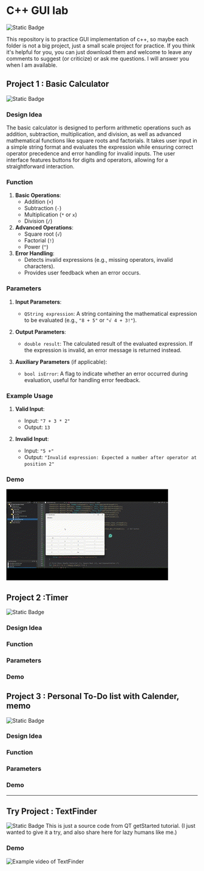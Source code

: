 # C++ GUI lab
![Static Badge](https://img.shields.io/badge/Qt%20Version-QT6-green)

This repository is to practice GUI implementation of c++, so maybe each folder is not a big project, just a small scale project for practice. If you think it's helpful for you, you can just download them and welcome to leave any comments to suggest (or criticize) or ask me questions. I will answer you when I am available. 

## Project 1 : Basic Calculator
![Static Badge](https://img.shields.io/badge/build-passing-brightgreen) 
### Design Idea
The basic calculator is designed to perform arithmetic operations such as addition, subtraction, multiplication, and division, as well as advanced mathematical functions like square roots and factorials. It takes user input in a simple string format and evaluates the expression while ensuring correct operator precedence and error handling for invalid inputs. The user interface features buttons for digits and operators, allowing for a straightforward interaction.

### Function
1. **Basic Operations**: 
   - Addition (`+`)
   - Subtraction (`-`)
   - Multiplication (`*` or `x`)
   - Division (`/`)
2. **Advanced Operations**:
   - Square root (`√`)
   - Factorial (`!`)
   - Power (`^`)
3. **Error Handling**: 
   - Detects invalid expressions (e.g., missing operators, invalid characters).
   - Provides user feedback when an error occurs.

### Parameters
1. **Input Parameters**:
   - `QString expression`: A string containing the mathematical expression to be evaluated (e.g., `"8 + 5"` or `"√ 4 + 3!"`).

2. **Output Parameters**:
   - `double result`: The calculated result of the evaluated expression. If the expression is invalid, an error message is returned instead.

3. **Auxiliary Parameters** (if applicable):
   - `bool isError`: A flag to indicate whether an error occurred during evaluation, useful for handling error feedback.

### Example Usage
1. **Valid Input**: 
   - Input: `"7 + 3 * 2"`
   - Output: `13`
   
2. **Invalid Input**: 
   - Input: `"5 +"`
   - Output: `"Invalid expression: Expected a number after operator at position 2"`

### Demo
![Example video of BasicCalculator](/assets/Demo_calculator.gif)

## Project 2 :Timer
![Static Badge](https://img.shields.io/badge/planning-working-red)
### Design Idea

### Function

### Parameters

### Demo

## Project 3 : Personal To-Do list with Calender, memo
![Static Badge](https://img.shields.io/badge/planning-working-red)
### Design Idea

### Function

### Parameters

### Demo


---
## Try Project : TextFinder
![Static Badge](https://img.shields.io/badge/Qt%20Version-QT6-green)
This is just a source code from QT getStarted tutorial. 
(I just wanted to give it a try, and also share here for lazy humans like me.)
### Demo
![Example video of TextFinder](/assets/Demo_textFinder.gif)
